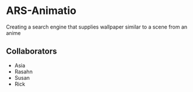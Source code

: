 # ARS-Animatio
Creating a search engine that supplies wallpaper similar to a scene from an anime

## Collaborators
- Asia
- Rasahn
- Susan
- Rick 
